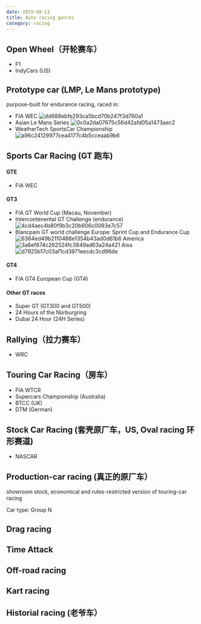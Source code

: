 ```yaml
---
date: 2019-08-13
title: Auto racing genres
category: racing
---
```


## Open Wheel（开轮赛车）

- F1
- IndyCars (US)

## Prototype car (LMP, Le Mans prototype)

purpose-built for endurance racing, raced in:

- FIA WEC
  ![dd688ebfe293ca5bcd70b247f3d760a1](https://goooooouwa.eu.org:8143/static/images/51iY7L0.png)
- Asian Le Mans Series
  ![0c0a2da07675c56d42afd05a1473aec2](https://goooooouwa.eu.org:8143/static/images/l5Tdy6q.png)
- WeatherTech SportsCar Championship
  ![a96c24129977cea4177c4b5cceaab9b6](https://goooooouwa.eu.org:8143/static/images/Fau5ye3.png)

## Sports Car Racing (GT 跑车)

#### GTE

- FIA WEC

#### GT3

- FIA GT World Cup (Macau, November)
- Intercontenental GT Challenge (endurance)
  ![4cd4aec4b80f9b3c20b606c0093e7c57](https://goooooouwa.eu.org:8143/static/images/NaRHj0I.png)
- Blancpain GT world challenge
  Europe: Sprint Cup and Endurance Cup
  ![6364ed49b2110488e1354b43ad0d61b6](https://goooooouwa.eu.org:8143/static/images/Fxp8rgO.png)
  America
  ![3a6ef874c262524fc3849ad63a24a421](https://goooooouwa.eu.org:8143/static/images/WhTcU0g.png)
  Aisa
  ![d7925b17c03af1cd3971eecdc3cd96de](https://goooooouwa.eu.org:8143/static/images/LQsBPXZ.png)

#### GT4

- FIA GT4 European Cup (GT4)

#### Other GT races

- Super GT (GT300 and GT500)
- 24 Hours of the Nürburgring
- Dubai 24 Hour (24H Series)

## Rallying（拉力赛车）

- WRC

## Touring Car Racing（房车）

- FIA WTCR
- Supercars Championship (Australia)
- BTCC (UK)
- DTM (German)

## Stock Car Racing (套壳原厂车，US, Oval racing 环形赛道)

- NASCAR

## Production-car racing (真正的原厂车）

showroom stock, economical and rules-restricted version of touring-car racing

Car type: Group N

## Drag racing

## Time Attack

## Off-road racing

## Kart racing

## Historial racing (老爷车）
